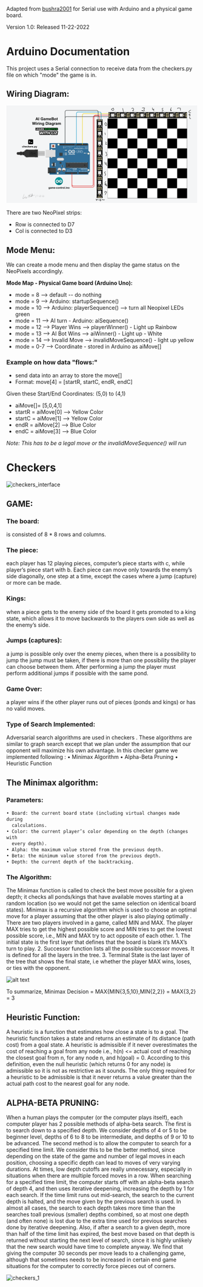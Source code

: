 Adapted from [bushra2001](https://github.com/bushra2001/Checkers) for Serial use with Arduino and a physical game board.

Version 1.0: Released 11-22-2022

# Arduino Documentation
This project uses a Serial connection to receive data from the checkers.py file on which "mode" the game is in.


## Wiring Diagram:
![wiring_diagram](https://github.com/liz-miller/AI-GameBot/blob/master/wiring-diagram.png)


There are two NeoPixel strips:
* Row is connected to D7
* Col is connected to D3

## Mode Menu:

We can create a mode menu and then display the game status on the NeoPixels accordingly.

**Mode Map - Physical Game board (Arduino Uno):**
* mode = 8 --> default -- do nothing
* mode = 9 --> Arduino: startupSequence()
* mode = 10 --> Arduino: playerSequence() --> turn all Neopixel LEDs green
* mode = 11 --> AI turn - Arduino: aiSequence()
* mode = 12 --> Player Wins --> playerWinner() - Light up Rainbow
* mode = 13 --> AI Bot Wins --> aiWinner() - Light up - White
* mode = 14 --> Invalid Move --> invalidMoveSequence() - light up yellow
* mode = 0-7 --> Coordinate - stored in Arduino as aiMove[]


### Example on how data "flows:"
- send data into an array to store the move[]
- Format: move[4] = [startR, startC, endR, endC]

Given these Start/End Coordinates: (5,0) to (4,1)
* aiMove[]= [5,0,4,1]
* startR = aiMove[0] --> Yellow Color
* startC = aiMove[1] --> Yellow Color
* endR = aiMove[2] --> Blue Color
* endC = aiMove[3] --> Blue Color

*Note: This has to be a legal move or the invalidMoveSequence() will run*

# Checkers
![checkers_interface](https://user-images.githubusercontent.com/61081924/136661906-69155ae5-f495-405c-9f94-adb0dc463dff.png)

## GAME:
### The board:
is consisted of 8 * 8 rows and columns.

### The piece:
each player has 12 playing pieces, computer’s piece starts with  c,
while player’s piece start with b. Each piece can move only towards the enemy’s
side diagonally, one step at a time, except the cases where a jump (capture) or
more can be made.

### Kings:
when a piece gets to the enemy side of the board it gets promoted to a
king state, which allows it to move backwards to the players own side as well as
the enemy’s side.

### Jumps (captures):
a jump is possible only over the enemy pieces, when there is a possibility to jump the jump must be taken, if there is more than one possibility
the player can choose between them. After performing a jump the player must
perform additional jumps if possible with the same pond.

### Game Over:
a player wins if the other player runs out of pieces (ponds and kings) or has no valid moves.

### Type of Search Implemented:
Adversarial search algorithms are used in checkers . These algorithms are similar to graph search except that we plan under the assumption that our opponent
will maximize his own advantage.
In this checker game we implemented following :
    • Minimax Algorithm
    • Alpha-Beta Pruning
    • Heuristic Function

## The Minimax algorithm:
### Parameters:
    • Board: the current board state (including virtual changes made during
      calculations.
    • Color: the current player’s color depending on the depth (changes with
      every depth).
    • Alpha: the maximum value stored from the previous depth.
    • Beta: the minimum value stored from the previous depth.
    • Depth: the current depth of the backtracking.

### The Algorithm:
The Minimax function is called to check the best move possible for a given depth; it checks all ponds/kings that have available moves starting at a random
location (so we would not get the same selection on identical board states).
Minimax is a recursive algorithm which is used to choose an optimal move for a  player assuming that the other player is also playing optimally . There are two    players involved in a game, called MIN and MAX. The player MAX tries to get the  highest possible score and MIN tries to get the lowest possible score, i.e., MIN      and MAX try to act opposite of each other.
    1.  The initial state is the first layer that defines that the board is blank
       it’s MAX’s turn to play.
    2.  Successor function lists all the possible successor moves. It is defined for all
           the layers in the tree.
    3.  Terminal State is the last layer of the tree that shows the final state,
        i.e whether the player MAX wins, loses, or ties with the opponent.

![alt text](https://blog-c7ff.kxcdn.com/blog/wp-content/uploads/2017/03/Minimax-3.jpg)

To summarize,
Minimax Decision = MAX{MIN{3,5,10},MIN{2,2}}
= MAX{3,2}
= 3

## Heuristic Function:
A heuristic is a function that estimates how close a state is to a goal.
The heuristic function takes a state and returns an estimate of its distance (path cost) from a goal state. A heuristic is admissible if it never overestimates the cost of reaching a goal from any node i.e., h(n) <= actual cost of reaching the closest
goal from n, for any node n, and h(goal) = 0. According to this definition, even the null heuristic (which returns 0 for any node) is admissible so it is not as
restrictive as it sounds. The only thing required for a heuristic to be admissible is that it never returns a value greater than the actual path cost to the nearest goal for any node.

## ALPHA-BETA PRUNING:
When a human plays the computer (or the computer plays itself), each computer player has 2 possible methods of alpha-beta search. The first is to search down
to a specified depth. We consider depths of 4 or 5 to be beginner level, depths of 6 to 8 to be intermediate, and depths of 9 or 10 to be advanced. The second
method is to allow the computer to search for a specified time limit. We consider this to be the better method, since depending on the state of the game and
number of legal moves in each position, choosing a specific depth can lead to moves of very varying durations. At times, low depth cutoffs are really unnecessary, especially in situations when there are multiple forced moves in a row. When searching for a specified time limit, the computer starts off with an alpha-beta search of depth 4, and then uses iterative deepening, increasing the depth by 1 for each search. If the time limit runs out mid-search, the search to
the current depth is halted, and the move given by the previous search is used. In almost all cases, the search to each depth takes more time than the searches toall previous (smaller) depths combined, so at most one depth (and often none) is lost due to the extra time used for previous searches done by iterative deepening. Also, if after a search to a given depth, more than half of the time limit has expired, the best move based on that depth is returned without starting the next level of search, since it is highly unlikely that the new search would have time to complete anyway. We find that giving the computer 30 seconds per move leads to a challenging game, although that sometimes needs to be increased in certain end game situations for the computer to correctly force pieces out of corners.

![checkers_1](https://user-images.githubusercontent.com/61081924/136661918-daf53ae3-e2c7-4a7c-a203-5c93cc4746d4.png)
